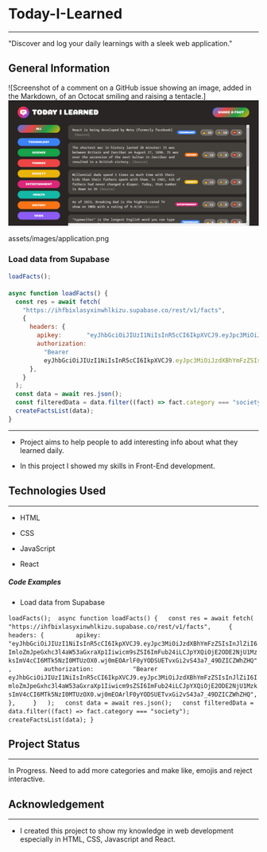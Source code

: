 <h1>Today-I-Learned</h1>
<hr><p>"Discover and log your daily learnings with a sleek web application."</p><h2>General Information</h2>

![Screenshot of a comment on a GitHub issue showing an image, added in the Markdown, of an Octocat smiling and raising a tentacle.]
<img src="/assets/images/application.png">

assets/images/application.png




### Load data from Supabase
```javascript
loadFacts();

async function loadFacts() {
  const res = await fetch(
    "https://ihfbixlasyxinwhlkizu.supabase.co/rest/v1/facts",
    {
      headers: {
        apikey:       "eyJhbGciOiJIUzI1NiIsInR5cCI6IkpXVCJ9.eyJpc3MiOiJzdXBhYmFzZSIsInJlZiI6ImloZmJpeGxhc3l4aW53aGxraXp1Iiwicm9sZSI6ImFub24iLCJpYXQiOjE2ODE2NjU1MzksImV4cCI6MTk5NzI0MTUzOX0.wj0mEOArlF0yYODSUETvxGi2vS43a7_49DZICZWhZHQ",
        authorization:
          "Bearer
          eyJhbGciOiJIUzI1NiIsInR5cCI6IkpXVCJ9.eyJpc3MiOiJzdXBhYmFzZSIsInJlZiI6ImloZmJpeGxhc3l4aW53aGxraXp1Iiwicm9sZSI6ImFub24iLCJpYXQiOjE2ODE2NjU1MzksImV4cCI6MTk5NzI0MTUzOX0.wj0mEOArlF0yYODSUETvxGi2vS43a7_49DZICZWhZHQ",
      },
    }
  );
  const data = await res.json();
  const filteredData = data.filter((fact) => fact.category === "society");
  createFactsList(data);
}
```
<hr><ul>
<li>Project aims to help people to add interesting info about what they learned daily.</li>
</ul><ul>
<li>In this project I showed my skills in Front-End development.</li>
</ul><h2>Technologies Used</h2>
<hr><ul>
<li>HTML</li>
</ul><ul>
<li>CSS</li>
</ul><ul>
<li>JavaScript</li>
</ul><ul>
<li>React</li>
</ul><h5>Code Examples</h5><ul>
<li>Load data from Supabase</li>
</ul><p><code>loadFacts();  async function loadFacts() {   const res = await fetch(     "https://ihfbixlasyxinwhlkizu.supabase.co/rest/v1/facts",     {       headers: {         apikey:           "eyJhbGciOiJIUzI1NiIsInR5cCI6IkpXVCJ9.eyJpc3MiOiJzdXBhYmFzZSIsInJlZiI6ImloZmJpeGxhc3l4aW53aGxraXp1Iiwicm9sZSI6ImFub24iLCJpYXQiOjE2ODE2NjU1MzksImV4cCI6MTk5NzI0MTUzOX0.wj0mEOArlF0yYODSUETvxGi2vS43a7_49DZICZWhZHQ",         authorization:           "Bearer eyJhbGciOiJIUzI1NiIsInR5cCI6IkpXVCJ9.eyJpc3MiOiJzdXBhYmFzZSIsInJlZiI6ImloZmJpeGxhc3l4aW53aGxraXp1Iiwicm9sZSI6ImFub24iLCJpYXQiOjE2ODE2NjU1MzksImV4cCI6MTk5NzI0MTUzOX0.wj0mEOArlF0yYODSUETvxGi2vS43a7_49DZICZWhZHQ",       },     }   );   const data = await res.json();   const filteredData = data.filter((fact) =&gt; fact.category === "society");   createFactsList(data); }</code></p><h2>Project Status</h2>
<hr><p>In Progress. Need to add more categories and make like, emojis and reject interactive.</p><h2>Acknowledgement</h2>
<hr><ul>
<li>I created this project to show my knowledge in web development especially in HTML, CSS, Javascript and React.</li>
